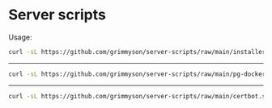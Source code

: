 # Server scripts

Usage:
```bash
curl -sL https://github.com/grimmyson/server-scripts/raw/main/installer.sh | bash -s install
```
---
```bash
curl -sL https://github.com/grimmyson/server-scripts/raw/main/pg-docker.sh | bash
```
---
```bash
curl -sL https://github.com/grimmyson/server-scripts/raw/main/certbot.sh | bash
```
